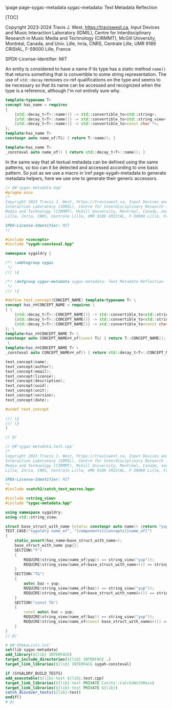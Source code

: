 \page page-sygac-metadata sygac-metadata: Text Metadata Reflection

[TOC]

Copyright 2023-2024 Travis J. West, https://traviswest.ca, Input Devices and
Music Interaction Laboratory (IDMIL), Centre for Interdisciplinary Research in
Music Media and Technology (CIRMMT), McGill University, Montréal, Canada, and
Univ. Lille, Inria, CNRS, Centrale Lille, UMR 9189 CRIStAL, F-59000 Lille,
France

SPDX-License-Identifier: MIT

An entity is considered to have a name if its type has a static method `name()`
that returns something that is convertible to some string representation. The
use of `std::decay` removes cv-ref qualifications on the type and seems to be
necessary so that its name can be accessed and recognized when the type is a
reference, although I'm not entirely sure why.

```cpp
template<typename T>
concept has_name = requires
{
    {std::decay_t<T>::name()} -> std::convertible_to<std::string>;
    {std::decay_t<T>::name()} -> std::convertible_to<std::string_view>;
    {std::decay_t<T>::name()} -> std::convertible_to<const char *>;
};
template<has_name T>
constexpr auto name_of(T&) { return T::name(); }

template<has_name T>
_consteval auto name_of() { return std::decay_t<T>::name(); }
```

In the same way that all textual metadata can be defined using the same
patterns, so too can it be detected and accessed according to one basic
pattern. So just as we use a macro in \ref page-sygah-metadata to generate
metadata helpers, here we use one to generate their generic accessors.

```cpp
// @#'sygac-metadata.hpp'
#pragma once
/*
Copyright 2023 Travis J. West, https://traviswest.ca, Input Devices and Music
Interaction Laboratory (IDMIL), Centre for Interdisciplinary Research in Music
Media and Technology (CIRMMT), McGill University, Montréal, Canada, and Univ.
Lille, Inria, CNRS, Centrale Lille, UMR 9189 CRIStAL, F-59000 Lille, France

SPDX-License-Identifier: MIT
*/

#include <concepts>
#include "sygah-consteval.hpp"

namespace sygaldry {

/*! \addtogroup sygac
 */
/// \{

/*! \defgroup sygac-metadata sygac-metadata: Text Metadata Reflection
 */
/// \{

#define text_concept(CONCEPT_NAME) template<typename T> \
concept has_##CONCEPT_NAME = requires \
{ \
    {std::decay_t<T>::CONCEPT_NAME()} -> std::convertible_to<std::string>; \
    {std::decay_t<T>::CONCEPT_NAME()} -> std::convertible_to<std::string_view>; \
    {std::decay_t<T>::CONCEPT_NAME()} -> std::convertible_to<const char *>; \
}; \
template<has_##CONCEPT_NAME T> \
constexpr auto CONCEPT_NAME##_of(const T&) { return T::CONCEPT_NAME(); } \
 \
template<has_##CONCEPT_NAME T> \
_consteval auto CONCEPT_NAME##_of() { return std::decay_t<T>::CONCEPT_NAME(); }

text_concept(name);
text_concept(author);
text_concept(email);
text_concept(license);
text_concept(description);
text_concept(uuid);
text_concept(unit);
text_concept(version);
text_concept(date);

#undef text_concept

/// \}
/// \}
}

// @/
```

```cpp
// @#'sygac-metadata.test.cpp'
/*
Copyright 2023 Travis J. West, https://traviswest.ca, Input Devices and Music
Interaction Laboratory (IDMIL), Centre for Interdisciplinary Research in Music
Media and Technology (CIRMMT), McGill University, Montréal, Canada, and Univ.
Lille, Inria, CNRS, Centrale Lille, UMR 9189 CRIStAL, F-59000 Lille, France

SPDX-License-Identifier: MIT
*/
#include <catch2/catch_test_macros.hpp>

#include <string_view>
#include "sygac-metadata.hpp"

using namespace sygaldry;
using std::string_view;

struct base_struct_with_name {static constexpr auto name() {return "yup";}};
TEST_CASE("sygaldry name_of", "[components][concepts][name_of]")
{
    static_assert(has_name<base_struct_with_name>);
    base_struct_with_name yup{};
    SECTION("T")
    {
        REQUIRE(string_view(name_of(yup)) == string_view("yup"));
        REQUIRE(string_view(name_of<base_struct_with_name>()) == string_view("yup"));
    }
    SECTION("T&")
    {
        auto& baz = yup;
        REQUIRE(string_view(name_of(baz)) == string_view("yup"));
        REQUIRE(string_view(name_of<base_struct_with_name&>()) == string_view("yup"));
    }
    SECTION("const T&")
    {
        const auto& baz = yup;
        REQUIRE(string_view(name_of(baz)) == string_view("yup"));
        REQUIRE(string_view(name_of<const base_struct_with_name&>()) == string_view("yup"));
    }
}
// @/
```

```cmake
# @#'CMakeLists.txt'
set(lib sygac-metadata)
add_library(${lib} INTERFACE)
target_include_directories(${lib} INTERFACE .)
target_link_libraries(${lib} INTERFACE sygah-consteval)

if (SYGALDRY_BUILD_TESTS)
add_executable(${lib}-test ${lib}.test.cpp)
target_link_libraries(${lib}-test PRIVATE Catch2::Catch2WithMain)
target_link_libraries(${lib}-test PRIVATE ${lib})
catch_discover_tests(${lib}-test)
endif()
# @/
```
